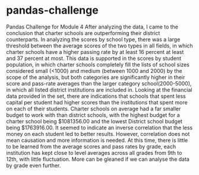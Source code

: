 # pandas-challenge
Pandas Challenge for Module 4
After analyzing the data, I came to the conclusion that charter schools are outperforming their district counterparts. In analyzing the scores by school type, there was a large threshold between the average scores of the two types in all fields, in which charter schools have a higher passing rate by at least 16 percent at least and 37 percent at most. This data is supported in the scores by student population, in which charter schools completely fill the lists of school sizes considered small (<1000) and medium (between 1000 and 2000) by the scope of the analysis, but both categories are significantly higher in their score and pass-rate averages than the larger category school(2000-5000), in which all listed district institutions are included in. Looking at the financial data provided in the set, there are indications that schools that spent less capital per student had higher scores than the institutions that spent more on each of their students. Charter schools on average had a far smaller budget to work with than district schools, with the highest budget for a charter school being $1081356.00 and the lowest District school budget being $1763916.00. It seemed to indicate an inverse correlation that the less money on each student led to better results. However, correlation does not mean causation and more information is needed. At this time, there is little to be learned from the average scores and pass rates by grade, each institution has kept close to level averages across all grades from 9th to 12th, with little fluctuation. More can be gleaned if we can analyse the data by grade even further.  